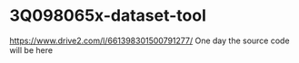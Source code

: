 # 3Q098065x-dataset-tool
https://www.drive2.com/l/661398301500791277/
One day the source code will be here
